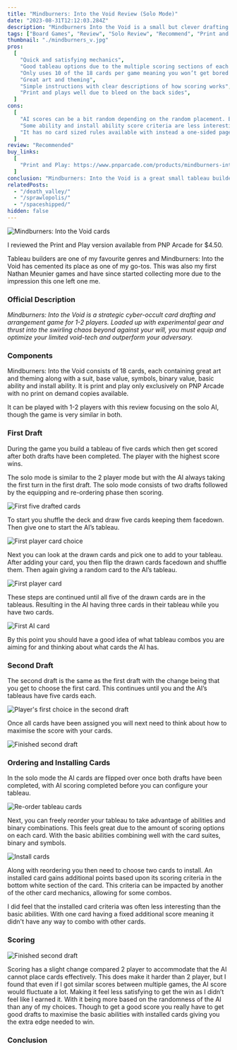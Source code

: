 ```yaml
---
title: "Mindburners: Into the Void Review (Solo Mode)"
date: "2023-08-31T12:12:03.284Z"
description: "Mindburners Into the Void is a small but clever drafting tableau builder."
tags: ["Board Games", "Review", "Solo Review", "Recommend", "Print and Play"]
thumbnail: "./mindburners_v.jpg"
pros:
  [
    "Quick and satisfying mechanics",
    "Good tableau options due to the multiple scoring sections of each card",
    "Only uses 10 of the 18 cards per game meaning you won’t get bored by seeing the same options repeatedly",
    "Great art and theming",
    "Simple instructions with clear descriptions of how scoring works",
    "Print and plays well due to bleed on the back sides",
  ]
cons:
  [
    "AI scores can be a bit random depending on the random placement. Even with using all of the installation abilities it can fluctuate in score by 20 to 30 points",
    "Some ability and install ability score criteria are less interesting than others",
    "It has no card sized rules available with instead a one-sided page with rules",
  ]
review: "Recommended"
buy_links:
  [
    "Print and Play: https://www.pnparcade.com/products/mindburners-into-the-void",
  ]
conclusion: "Mindburners: Into the Void is a great small tableau builder with fantastic art and satisfying scoring mechanics. The games are quick and always get me playing multiple times in a row. Though the solo AI difficulty has high variance resulting in less satisfying wins."
relatedPosts:
  - "/death_valley/"
  - "/sprawlopolis/"
  - "/spaceshipped/"
hidden: false
---
```


![Mindburners: Into the Void cards](./mindburners_v.jpg)

I reviewed the Print and Play version available from PNP Arcade for $4.50.

Tableau builders are one of my favourite genres and Mindburners: Into the Void has cemented its place as one of my go-tos. This was also my first Nathan Meunier games and have since started collecting more due to the impression this one left one me.

### Official Description

_Mindburners: Into the Void is a strategic cyber-occult card drafting and arrangement game for 1-2 players. Loaded up with experimental gear and thrust into the swirling chaos beyond against your will, you must equip and optimize your limited void-tech and outperform your adversary._

### Components

Mindburners: Into the Void consists of 18 cards, each containing great art and theming along with a suit, base value, symbols, binary value, basic ability and install ability. It is print and play only exclusively on PNP Arcade with no print on demand copies available.

It can be played with 1-2 players with this review focusing on the solo AI, though the game is very similar in both.

### First Draft

During the game you build a tableau of five cards which then get scored after both drafts have been completed. The player with the highest score wins.

The solo mode is similar to the 2 player mode but with the AI always taking the first turn in the first draft. The solo mode consists of two drafts followed by the equipping and re-ordering phase then scoring.

![First five drafted cards](./mindburners_v_5_facedown.jpg)

To start you shuffle the deck and draw five cards keeping them facedown. Then give one to start the AI’s tableau.

![First player card choice](./mindburners_v_first_player_choice.jpg)

Next you can look at the drawn cards and pick one to add to your tableau. After adding your card, you then flip the drawn cards facedown and shuffle them. Then again giving a random card to the AI’s tableau.

![First player card](./mindburners_v_first_cards.jpg)

These steps are continued until all five of the drawn cards are in the tableaus. Resulting in the AI having three cards in their tableau while you have two cards.

![First AI card](./mindburners_v_first_draft.jpg)

By this point you should have a good idea of what tableau combos you are aiming for and thinking about what cards the AI has.

### Second Draft

The second draft is the same as the first draft with the change being that you get to choose the first card. This continues until you and the AI’s tableaus have five cards each.

![Player's first choice in the second draft](./mindburners_v_second_draft_first_choice.jpg)

Once all cards have been assigned you will next need to think about how to maximise the score with your cards.

![Finished second draft](./mindburners_v_finish_second_draft.jpg)

### Ordering and Installing Cards

In the solo mode the AI cards are flipped over once both drafts have been completed, with AI scoring completed before you can configure your tableau.

![Re-order tableau cards](./mindburners_v_order.jpg)

Next, you can freely reorder your tableau to take advantage of abilities and binary combinations. This feels great due to the amount of scoring options on each card. With the basic abilities combining well with the card suites, binary and symbols.

![Install cards](./mindburners_v_install.jpg)

Along with reordering you then need to choose two cards to install. An installed card gains additional points based upon its scoring criteria in the bottom white section of the card. This criteria can be impacted by another of the other card mechanics, allowing for some combos.

I did feel that the installed card criteria was often less interesting than the basic abilities. With one card having a fixed additional score meaning it didn't have any way to combo with other cards.

### Scoring

![Finished second draft](./mindburners_v_score_ai.jpg)

Scoring has a slight change compared 2 player to accommodate that the AI cannot place cards effectively. This does make it harder than 2 player, but I found that even if I got similar scores between multiple games, the AI score would fluctuate a lot. Making it feel less satisfying to get the win as I didn’t feel like I earned it. With it being more based on the randomness of the AI than any of my choices. Though to get a good score you really have to get good drafts to maximise the basic abilities with installed cards giving you the extra edge needed to win.

### Conclusion
